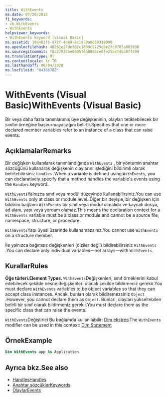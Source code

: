 ```yaml
---
title: WithEvents
ms.date: 07/20/2015
f1_keywords:
- vb.WithEvents
- WithEvents
helpviewer_keywords:
- WithEvents keyword [Visual Basic]
ms.assetid: 19d461f5-d72f-4de9-8c1d-0a6650316990
ms.openlocfilehash: 48261e27de302c1809c9725e6e2fc0705a803930
ms.sourcegitcommit: f8c270376ed905f6a8896ce0fe25b4f4b38ff498
ms.translationtype: MT
ms.contentlocale: tr-TR
ms.lasthandoff: 06/04/2020
ms.locfileid: "84386782"
---
```

# <a name="withevents-visual-basic"></a><span data-ttu-id="e2a07-102">WithEvents (Visual Basic)</span><span class="sxs-lookup"><span data-stu-id="e2a07-102">WithEvents (Visual Basic)</span></span>
<span data-ttu-id="e2a07-103">Bir veya daha fazla tanımlanmış üye değişkeninin, olayları tetiklebilecek bir sınıfın örneğine başvurmayacağını belirtir.</span><span class="sxs-lookup"><span data-stu-id="e2a07-103">Specifies that one or more declared member variables refer to an instance of a class that can raise events.</span></span>

## <a name="remarks"></a><span data-ttu-id="e2a07-104">Açıklamalar</span><span class="sxs-lookup"><span data-stu-id="e2a07-104">Remarks</span></span>

<span data-ttu-id="e2a07-105">Bir değişken kullanılarak tanımlandığında `WithEvents` , bir yöntemin anahtar sözcüğünü kullanarak değişkenin olaylarını işlediğini bildirimli olarak belirtebilirsiniz `Handles` .</span><span class="sxs-lookup"><span data-stu-id="e2a07-105">When a variable is defined using `WithEvents`, you can declaratively specify that a method handles the variable's events using the `Handles` keyword.</span></span>

<span data-ttu-id="e2a07-106">`WithEvents`Yalnızca sınıf veya modül düzeyinde kullanabilirsiniz.</span><span class="sxs-lookup"><span data-stu-id="e2a07-106">You can use `WithEvents` only at class or module level.</span></span> <span data-ttu-id="e2a07-107">Diğer bir deyişle, bir değişken için bildirim bağlamı `WithEvents` bir sınıf veya modül olmalıdır ve kaynak dosya, ad alanı, yapı veya yordam olamaz.</span><span class="sxs-lookup"><span data-stu-id="e2a07-107">This means the declaration context for a `WithEvents` variable must be a class or module and cannot be a source file, namespace, structure, or procedure.</span></span>

<span data-ttu-id="e2a07-108">`WithEvents`Yapı üyesi üzerinde kullanamazsınız.</span><span class="sxs-lookup"><span data-stu-id="e2a07-108">You cannot use `WithEvents` on a structure member.</span></span>

<span data-ttu-id="e2a07-109">İle yalnızca bağımsız değişkenleri (diziler değil) bildirebilirsiniz `WithEvents` .</span><span class="sxs-lookup"><span data-stu-id="e2a07-109">You can declare only individual variables—not arrays—with `WithEvents`.</span></span>

## <a name="rules"></a><span data-ttu-id="e2a07-110">Kurallar</span><span class="sxs-lookup"><span data-stu-id="e2a07-110">Rules</span></span>

<span data-ttu-id="e2a07-111">**Öğe türleri.**</span><span class="sxs-lookup"><span data-stu-id="e2a07-111">**Element Types.**</span></span> <span data-ttu-id="e2a07-112">`WithEvents`Değişkenleri, sınıf örneklerini kabul edebilecek şekilde nesne değişkenleri olacak şekilde bildirmeniz gerekir.</span><span class="sxs-lookup"><span data-stu-id="e2a07-112">You must declare `WithEvents` variables to be object variables so that they can accept class instances.</span></span> <span data-ttu-id="e2a07-113">Ancak, bunları olarak bildiremezsiniz `Object` .</span><span class="sxs-lookup"><span data-stu-id="e2a07-113">However, you cannot declare them as `Object`.</span></span> <span data-ttu-id="e2a07-114">Bunları, olayları yükseltebilen belirli bir sınıf olarak bildirmeniz gerekir.</span><span class="sxs-lookup"><span data-stu-id="e2a07-114">You must declare them as the specific class that can raise the events.</span></span>

<span data-ttu-id="e2a07-115">`WithEvents`Değiştirici Bu bağlamda kullanılabilir: [Dim ekstresi](../statements/dim-statement.md)</span><span class="sxs-lookup"><span data-stu-id="e2a07-115">The `WithEvents` modifier can be used in this context: [Dim Statement](../statements/dim-statement.md)</span></span>

## <a name="example"></a><span data-ttu-id="e2a07-116">Örnek</span><span class="sxs-lookup"><span data-stu-id="e2a07-116">Example</span></span>

```vb
Dim WithEvents app As Application
```

## <a name="see-also"></a><span data-ttu-id="e2a07-117">Ayrıca bkz.</span><span class="sxs-lookup"><span data-stu-id="e2a07-117">See also</span></span>

- [<span data-ttu-id="e2a07-118">Handles</span><span class="sxs-lookup"><span data-stu-id="e2a07-118">Handles</span></span>](../statements/handles-clause.md)
- [<span data-ttu-id="e2a07-119">Anahtar sözcükler</span><span class="sxs-lookup"><span data-stu-id="e2a07-119">Keywords</span></span>](../keywords/index.md)
- [<span data-ttu-id="e2a07-120">Olaylar</span><span class="sxs-lookup"><span data-stu-id="e2a07-120">Events</span></span>](../../programming-guide/language-features/events/index.md)
